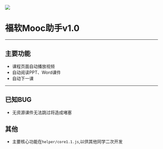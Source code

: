 
![](http://c23.tianyuimg.com/s/p/78/8778c38b4af740019f78ee8c44aae0d4.png)

# 福软Mooc助手v1.0


---

## 主要功能

- 课程页面自动播放视频
- 自动阅读PPT、Word课件
- 自动下一课

---
## 已知BUG

- 无资源课件无法跳过将造成堵塞

## 其他
- 主要核心功能在`helper/core1.1.js`,以供其他同学二次开发
